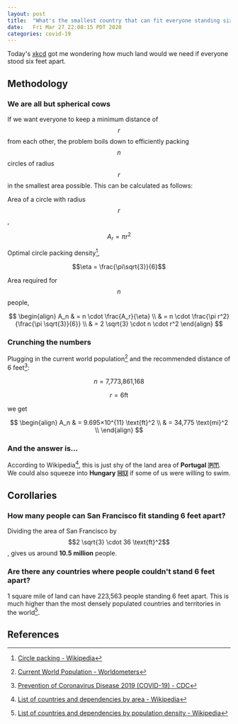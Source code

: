 ```yaml
---
layout: post
title:  "What's the smallest country that can fit everyone standing six feet apart?"
date:   Fri Mar 27 22:08:15 PDT 2020
categories: covid-19
---
```

Today's [xkcd](https://xkcd.com/2286/) got me wondering how much land would we
need if everyone stood six feet apart.

## Methodology

### We are all but spherical cows

If we want everyone to keep a minimum distance of $$r$$ from each other, the
problem boils down to efficiently packing $$n$$ circles of radius $$r$$ in the
smallest area possible. This can be calculated as follows:

Area of a circle with radius $$r$$,

$$A_r = \pi r^2 $$

Optimal circle packing density[^1],

$$\eta  = \frac{\pi\sqrt{3}}{6}$$

Area required for $$n$$ people,

$$
\begin{align}
    A_n & = n \cdot \frac{A_r}{\eta} \\
        & = n \cdot \frac{\pi r^2}{\frac{\pi \sqrt{3}}{6}} \\
        & = 2 \sqrt{3} \cdot n \cdot r^2
\end{align}
$$

### Crunching the numbers

Plugging in the current world population[^2] and the recommended distance of 6 feet[^3]:

$$ n = \text{7,773,861,168} $$

$$ r = 6\text{ft} $$

we get

$$
\begin{align}
    A_n & = 9.695×10^{11} \text{ft}^2 \\
        & = 34,775 \text{mi}^2 \\
\end{align}
$$

### And the answer is...

According to Wikipedia[^4], this is just shy of the land area of **Portugal 🇵🇹**.
We could also squeeze into **Hungary 🇭🇺** if some of us were willing to swim.

## Corollaries

### How many people can San Francisco fit standing 6 feet apart?

Dividing the area of San Francisco by $$2 \sqrt{3} \cdot 36 \text{ft}^2$$, gives
us around **10.5 million** people.

### Are there any countries where people couldn't stand 6 feet apart?

1 square mile of land can have 223,563 people standing 6 feet apart. This is
much higher than the most densely populated countries and territories in the
world[^5].

## References

[^1]: [Circle packing - Wikipedia](https://en.wikipedia.org/wiki/Circle_packing)
[^2]: [Current World Population - Worldometers](https://www.worldometers.info/world-population/)
[^3]: [Prevention of Coronavirus Disease 2019 (COVID-19) - CDC](https://www.cdc.gov/coronavirus/2019-ncov/prepare/prevention.html)
[^4]: [List of countries and dependencies by area - Wikipedia](https://en.wikipedia.org/wiki/List_of_countries_and_dependencies_by_area)
[^5]: [List of countries and dependencies by population density - Wikipedia](https://en.wikipedia.org/wiki/List_of_countries_and_dependencies_by_population_density)